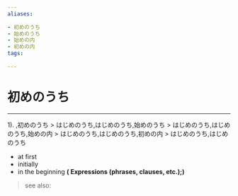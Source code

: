 ```yaml
---
aliases:
    
- 初めのうち
- 始めのうち
- 始めの内
- 初めの内
tags:
    
---
```


# 初めのうち
---
1).
,初めのうち > はじめのうち,はじめのうち,始めのうち > はじめのうち,はじめのうち,始めの内 > はじめのうち,はじめのうち,初めの内 > はじめのうち,はじめのうち

- at first
- initially
- in the beginning
**( Expressions (phrases, clauses, etc.);)**
> see also: 
            